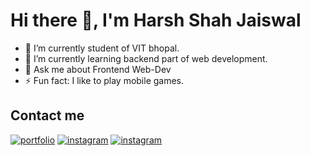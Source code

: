 <h1> Hi there 👋, I'm Harsh Shah Jaiswal</h1>

<!--
**harshjaiswal556/harshjaiswal556** is a ✨ _special_ ✨ repository because its `README.md` (this file) appears on your GitHub profile.

Here are some ideas to get you started:
-->
- 🔭 I’m currently student of VIT bhopal.
- 🌱 I’m currently learning backend part of web development.
- 💬 Ask me about Frontend Web-Dev
- ⚡ Fun fact: I like to play mobile games.

## Contact me
[![portfolio](https://img.shields.io/badge/my_portfolio-000?style=for-the-badge&logo=ko-fi&logoColor=white)](https://hsjaiswal.herokuapp.com/)
[![instagram](https://img.shields.io/badge/instagram-e75480?style=for-the-badge&logo=instagram&logoColor=white)](https://www.instagram.com/harsh_jaiswal.3110/) 
[![instagram](https://img.shields.io/badge/gmail-red?style=for-the-badge&logo=gmail&logoColor=white)](https://mail.google.com/mail/u/0/?tab=rm&ogbl#inbox?compose=GTvVlcSHwCsBHKszPZFQSBQwgsrcNtflkGnjJDdZnSjLcSGNBtXkBDWQZtQFVnXPxWdpRKllqpxWM)


<img src="https://github-readme-stats.vercel.app/api?username=harshjaiswal556" alt="">

